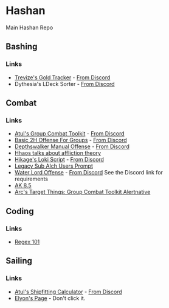 # Hashan
Main Hashan Repo

## Bashing

### Links

* [Trevize's Gold Tracker](https://github.com/trevize-achaea/scripts/releases) - [From Discord](https://discord.com/channels/1018287767853203456/1058029122053492927/1135441422305210468)
* Dythesia's LDeck Sorter - [From Discord](https://discord.com/channels/1018287767853203456/1058029122053492927/1089275282583728230)

## Combat

### Links

* [Atul's Group Combat Toolkit](https://github.com/Atulkit/GroupCombatToolKit) - [From Discord](https://discord.com/channels/1018287767853203456/1058029122053492927/1141084710785790113)
* [Basic 2H Offense For Groups](https://pastebin.com/YfnsH5YV) - [From Discord](https://discord.com/channels/1018287767853203456/1058029122053492927/1134270385056125088)
* [Depthswalker Manual Offense](https://ada-young.com/pastebin/jbKO6Gt1) - [From Discord](https://discord.com/channels/1018287767853203456/1018305001468215316/1116539044269142036)
* [Hhaos talks about affliction theory](https://discord.com/channels/1018287767853203456/1018305001468215316/1063115303745245194)
* [Hikage's Loki Script](https://github.com/Hikagejuunin/Loki) - [From Discord](https://discord.com/channels/1018287767853203456/1018305001468215316/1084546707183898704)
* [Legacy Sub Alch Users Prompt](https://discord.com/channels/1018287767853203456/1058029122053492927/1132020132454084749)
* [Water Lord Offense](https://ada-young.com/pastebin/oK8OXaYO) - [From Discord](https://discord.com/channels/1018287767853203456/1018305001468215316/1111740101144350793) See the Discord link for requirements
* [AK 8.5](https://www.dropbox.com/sh/m6dnd61o8ncc5oe/AAAmY0FPLzuIDaYKDH0WVHsEa?e=3&dl=0)
* [Arc's Target Things: Group Combat Toolkit Alertnative](https://www.dropbox.com/scl/fi/ifk202sd0ggimm0ovt3us/Target-Things-by-Ar) 

## Coding

### Links

* [Regex 101](https://regex101.com/)

## Sailing

### Links

* [Atul's Shipfitting Calculator](https://docs.google.com/spreadsheets/d/1xPcIhAkFN96GAyaGgGjVdIbESGjk4vHPK-FDTq_awHQ/edit#gid=0) - [From Discord](https://discord.com/channels/1018287767853203456/1058029122053492927/1061866872687034368)
* [Elyon's Page](./elyon.md) - Don't click it.
